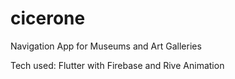 # cicerone

Navigation App for Museums and Art Galleries

Tech used: Flutter with Firebase and Rive Animation
